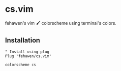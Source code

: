 # cs.vim

fehawen's vim :paintbrush: colorscheme using terminal's colors.

## Installation

```vim
" Install using plug
Plug 'fehawen/cs.vim'

colorscheme cs
```
